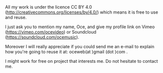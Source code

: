 All my work is under the licence CC BY 4.0 (http://creativecommons.org/licenses/by/4.0/) 
which means it is free to use and reuse.

I just ask you to mention my name, Oce, and give my profile link on Vimeo (https://vimeo.com/ocevideo) 
or Soundcloud (https://soundcloud.com/ocemusic).

Moreover I will really appreciate if you could send me an e-mail to explain how you're going to reuse it 
at: oceweb(at )gmail (dot )com .

I might work for free on project that interests me. Do not hesitate to contact me.
